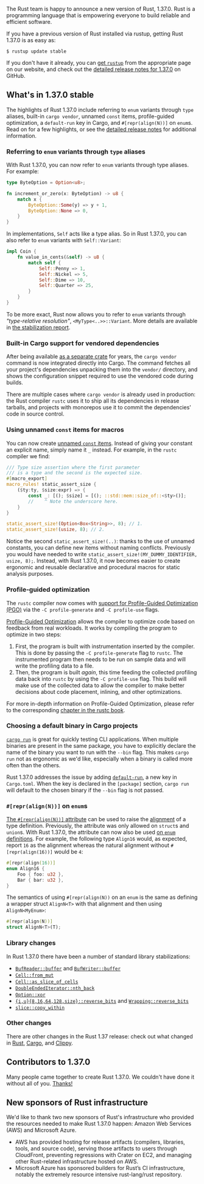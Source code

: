The Rust team is happy to announce a new version of Rust, 1.37.0. Rust is a programming language that is empowering everyone to build reliable and efficient software.

If you have a previous version of Rust installed via rustup, getting Rust 1.37.0 is as easy as:

```console
$ rustup update stable
```

If you don't have it already, you can [get `rustup`][install] from the appropriate page on our website, and check out the [detailed release notes for 1.37.0][notes] on GitHub.

[install]: https://www.rust-lang.org/install.html
[notes]: https://github.com/rust-lang/rust/blob/master/RELEASES.md#version-1370-2019-08-15

## What's in 1.37.0 stable

The highlights of Rust 1.37.0 include referring to `enum` variants through `type` aliases, built-in `cargo vendor`, unnamed `const` items, profile-guided optimization, a `default-run` key in Cargo, and `#[repr(align(N))]` on `enum`s. Read on for a few highlights, or see the [detailed release notes][notes] for additional information.

### Referring to `enum` variants through `type` aliases

With Rust 1.37.0, you can now refer to `enum` variants through type aliases. For example:

```rust
type ByteOption = Option<u8>;

fn increment_or_zero(x: ByteOption) -> u8 {
    match x {
        ByteOption::Some(y) => y + 1,
        ByteOption::None => 0,
    }
}
```

In implementations, `Self` acts like a type alias. So in Rust 1.37.0, you can also refer to `enum` variants with `Self::Variant`:

```rust
impl Coin {
    fn value_in_cents(&self) -> u8 {
        match self {
            Self::Penny => 1,
            Self::Nickel => 5,
            Self::Dime => 10,
            Self::Quarter => 25,
        }
    }
}
```

[type_rel_report]: https://github.com/rust-lang/rust/pull/61682/#issuecomment-502472847

To be more exact, Rust now allows you to refer to `enum` variants through *"type-relative resolution"*, `<MyType<..>>::Variant`. More details are available in [the stabilization report][type_rel_report].

### Built-in Cargo support for vendored dependencies

[vendor-crate]: https://crates.io/crates/cargo-vendor

After being available [as a separate crate][vendor-crate] for years, the `cargo vendor` command is now integrated directly into Cargo. The command fetches all your project's dependencies unpacking them into the `vendor/` directory, and shows the configuration snippet required to use the vendored code during builds.

There are multiple cases where `cargo vendor` is already used in production: the Rust compiler `rustc` uses it to ship all its dependencies in release tarballs, and projects with monorepos use it to commit the dependencies' code in source control.

### Using unnamed `const` items for macros

[unnamed_const_pr]: https://github.com/rust-lang/rust/pull/61347/

You can now create [unnamed `const` items][unnamed_const_pr]. Instead of giving your constant an explicit name, simply name it `_` instead. For example, in the `rustc` compiler we find:

```rust
/// Type size assertion where the first parameter
/// is a type and the second is the expected size.
#[macro_export]
macro_rules! static_assert_size {
    ($ty:ty, $size:expr) => {
        const _: [(); $size] = [(); ::std::mem::size_of::<$ty>()];
        //    ^ Note the underscore here.
    }
}

static_assert_size!(Option<Box<String>>, 8); // 1.
static_assert_size!(usize, 8); // 2.
```

Notice the second `static_assert_size!(..)`: thanks to the use of unnamed constants, you can define new items without naming conflicts. Previously you would have needed to write `static_assert_size!(MY_DUMMY_IDENTIFIER, usize, 8);`. Instead, with Rust 1.37.0, it now becomes easier to create ergonomic and reusable declarative and procedural macros for static analysis purposes.

### Profile-guided optimization

[rustc_book_pgo]: https://doc.rust-lang.org/rustc/profile-guided-optimization.html
[pgo_pr]: https://github.com/rust-lang/rust/pull/61268/
[pgo_wiki]: https://en.wikipedia.org/wiki/Profile-guided_optimization

The `rustc` compiler now comes with [support for Profile-Guided Optimization (PGO)][pgo_pr] via the `-C profile-generate` and `-C profile-use` flags.

[Profile-Guided Optimization][pgo_wiki] allows the compiler to optimize code based on feedback from real workloads. It works by compiling the program to optimize in two steps:

1. First, the program is built with instrumentation inserted by the compiler. This is done by passing the `-C profile-generate` flag to `rustc`. The instrumented program then needs to be run on sample data and will write the profiling data to a file.
2. Then, the program is built *again*, this time feeding the collected profiling data back into `rustc` by using the `-C profile-use` flag. This build will make use of the collected data to allow the compiler to make better decisions about code placement, inlining, and other optimizations.

For more in-depth information on Profile-Guided Optimization, please refer to the corresponding [chapter in the rustc book][rustc_book_pgo].

### Choosing a default binary in Cargo projects

[`default-run`]: https://doc.rust-lang.org/cargo/reference/manifest.html#the-default-run-field
[`cargo run`]: https://doc.rust-lang.org/cargo/commands/cargo-run.html

[`cargo run`] is great for quickly testing CLI applications. When multiple binaries are present in the same package, you have to explicitly declare the name of the binary you want to run with the `--bin` flag. This makes `cargo run` not as ergonomic as we'd like, especially when a binary is called more often than the others.

Rust 1.37.0 addresses the issue by adding [`default-run`], a new key in `Cargo.toml`. When the key is declared in the `[package]` section, `cargo run` will default to the chosen binary if the `--bin` flag is not passed.

### `#[repr(align(N))]` on `enum`s

[enum_align_pr]: https://github.com/rust-lang/rust/pull/61229
[ref_align_mod]: https://doc.rust-lang.org/reference/type-layout.html#the-alignment-modifiers
[ref_align_explain]: https://doc.rust-lang.org/reference/type-layout.html#size-and-alignment

[The `#[repr(align(N))]` attribute][ref_align_mod] can be used to raise the [alignment][ref_align_explain] of a type definition. Previously, the attribute was only allowed on `struct`s and `union`s. With Rust 1.37.0, the attribute can now also be used [on `enum` definitions][enum_align_pr]. For example, the following type `Align16` would, as expected, report `16` as the alignment whereas the natural alignment without `#[repr(align(16))]` would be `4`:

```rust
#[repr(align(16))]
enum Align16 {
    Foo { foo: u32 },
    Bar { bar: u32 },
}
```

The semantics of using `#[repr(align(N))` on an `enum` is the same as defining a wrapper struct `AlignN<T>` with that alignment and then using `AlignN<MyEnum>`:

```rust
#[repr(align(N))]
struct AlignN<T>(T);
```

### Library changes

[`BufReader::buffer`]: https://doc.rust-lang.org/std/io/struct.BufReader.html#method.buffer
[`BufWriter::buffer`]: https://doc.rust-lang.org/std/io/struct.BufWriter.html#method.buffer
[`Cell::from_mut`]: https://doc.rust-lang.org/std/cell/struct.Cell.html#method.from_mut
[`Cell::as_slice_of_cells`]: https://doc.rust-lang.org/std/cell/struct.Cell.html#method.as_slice_of_cells
[`DoubleEndedIterator::nth_back`]: https://doc.rust-lang.org/std/iter/trait.DoubleEndedIterator.html#method.nth_back
[`Option::xor`]: https://doc.rust-lang.org/std/option/enum.Option.html#method.xor
[`Wrapping::reverse_bits`]: https://doc.rust-lang.org/std/num/struct.Wrapping.html#method.reverse_bits
[`{i,u}{8,16,64,128,size}::reverse_bits`]: https://doc.rust-lang.org/std/primitive.u8.html#method.reverse_bits
[`slice::copy_within`]: https://doc.rust-lang.org/std/primitive.slice.html#method.copy_within

In Rust 1.37.0 there have been a number of standard library stabilizations:

- [`BufReader::buffer`] and [`BufWriter::buffer`]
- [`Cell::from_mut`]
- [`Cell::as_slice_of_cells`]
- [`DoubleEndedIterator::nth_back`]
- [`Option::xor`]
- [`{i,u}{8,16,64,128,size}::reverse_bits`] and [`Wrapping::reverse_bits`]
- [`slice::copy_within`]

### Other changes

[relnotes-cargo]: https://github.com/rust-lang/cargo/blob/master/CHANGELOG.md#cargo-137-2019-08-15
[relnotes-clippy]: https://github.com/rust-lang/rust-clippy/blob/master/CHANGELOG.md#rust-137

There are other changes in the Rust 1.37 release: check out what changed in [Rust][notes], [Cargo][relnotes-cargo], and [Clippy][relnotes-clippy].

## Contributors to 1.37.0

Many people came together to create Rust 1.37.0. We couldn't have done it
without all of you. [Thanks!](https://thanks.rust-lang.org/rust/1.37.0/)

## New sponsors of Rust infrastructure

We'd like to thank two new sponsors of Rust's infrastructure who provided the resources needed to make Rust 1.37.0 happen: Amazon Web Services (AWS) and Microsoft Azure.

- AWS has provided hosting for release artifacts (compilers, libraries, tools, and source code), serving those artifacts to users through CloudFront, preventing regressions with Crater on EC2, and managing other Rust-related infrastructure hosted on AWS.
- Microsoft Azure has sponsored builders for Rust’s CI infrastructure, notably the extremely resource intensive rust-lang/rust repository.
